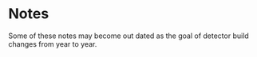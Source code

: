 # Notes
Some of these notes may become out dated as the goal of detector build changes from year to year.